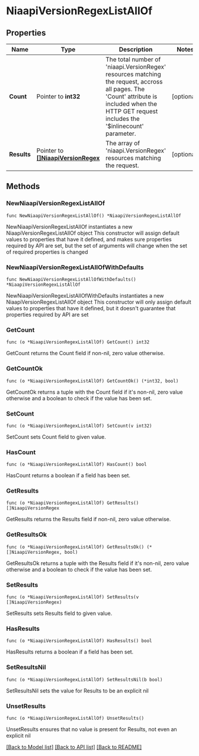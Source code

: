 # NiaapiVersionRegexListAllOf

## Properties

Name | Type | Description | Notes
------------ | ------------- | ------------- | -------------
**Count** | Pointer to **int32** | The total number of &#39;niaapi.VersionRegex&#39; resources matching the request, accross all pages. The &#39;Count&#39; attribute is included when the HTTP GET request includes the &#39;$inlinecount&#39; parameter. | [optional] 
**Results** | Pointer to [**[]NiaapiVersionRegex**](niaapi.VersionRegex.md) | The array of &#39;niaapi.VersionRegex&#39; resources matching the request. | [optional] 

## Methods

### NewNiaapiVersionRegexListAllOf

`func NewNiaapiVersionRegexListAllOf() *NiaapiVersionRegexListAllOf`

NewNiaapiVersionRegexListAllOf instantiates a new NiaapiVersionRegexListAllOf object
This constructor will assign default values to properties that have it defined,
and makes sure properties required by API are set, but the set of arguments
will change when the set of required properties is changed

### NewNiaapiVersionRegexListAllOfWithDefaults

`func NewNiaapiVersionRegexListAllOfWithDefaults() *NiaapiVersionRegexListAllOf`

NewNiaapiVersionRegexListAllOfWithDefaults instantiates a new NiaapiVersionRegexListAllOf object
This constructor will only assign default values to properties that have it defined,
but it doesn't guarantee that properties required by API are set

### GetCount

`func (o *NiaapiVersionRegexListAllOf) GetCount() int32`

GetCount returns the Count field if non-nil, zero value otherwise.

### GetCountOk

`func (o *NiaapiVersionRegexListAllOf) GetCountOk() (*int32, bool)`

GetCountOk returns a tuple with the Count field if it's non-nil, zero value otherwise
and a boolean to check if the value has been set.

### SetCount

`func (o *NiaapiVersionRegexListAllOf) SetCount(v int32)`

SetCount sets Count field to given value.

### HasCount

`func (o *NiaapiVersionRegexListAllOf) HasCount() bool`

HasCount returns a boolean if a field has been set.

### GetResults

`func (o *NiaapiVersionRegexListAllOf) GetResults() []NiaapiVersionRegex`

GetResults returns the Results field if non-nil, zero value otherwise.

### GetResultsOk

`func (o *NiaapiVersionRegexListAllOf) GetResultsOk() (*[]NiaapiVersionRegex, bool)`

GetResultsOk returns a tuple with the Results field if it's non-nil, zero value otherwise
and a boolean to check if the value has been set.

### SetResults

`func (o *NiaapiVersionRegexListAllOf) SetResults(v []NiaapiVersionRegex)`

SetResults sets Results field to given value.

### HasResults

`func (o *NiaapiVersionRegexListAllOf) HasResults() bool`

HasResults returns a boolean if a field has been set.

### SetResultsNil

`func (o *NiaapiVersionRegexListAllOf) SetResultsNil(b bool)`

 SetResultsNil sets the value for Results to be an explicit nil

### UnsetResults
`func (o *NiaapiVersionRegexListAllOf) UnsetResults()`

UnsetResults ensures that no value is present for Results, not even an explicit nil

[[Back to Model list]](../README.md#documentation-for-models) [[Back to API list]](../README.md#documentation-for-api-endpoints) [[Back to README]](../README.md)


